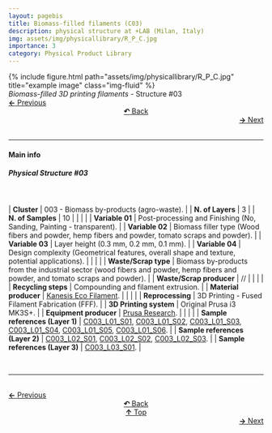 ```yaml
---
layout: pagebis
title: Biomass-filled filaments (C03)
description: physical structure at +LAB (Milan, Italy)
img: assets/img/physicallibrary/R_P_C.jpg
importance: 3
category: Physical Product Library
---
```

<div class="row">
    <div class="col-sm mt-3 mt-md-0">
        {% include figure.html path="assets/img/physicallibrary/R_P_C.jpg" title="example image" class="img-fluid" %}
    </div>
</div>
<div class="caption">
    <i>Biomass-filled 3D printing filaments</i> - Structure #03
</div>

<div class="row justify-content-sm-center">
    <div class="col-sm-4 mt-3 mt-md-0" style="text-align:left">
    <a href="/projects/PhyProLi_C02/" target="_self"><b>←</b> Previous</a></div>
    <div class="col-sm-4 mt-3 mt-md-0" style="text-align:center">
  <a href="/physicallibrary/" target="_self"><b>↶</b> Back</a>
    </div>
    <div class="col-sm-4 mt-3 mt-md-0" style="text-align:right">
        <td align="right"><a href="/projects/PhyProLi_C04/" target="_self"><b>→</b> Next</a></td>
    </div>
</div>
<br>

<hr>
<h4><b>Main info</b></h4>
<h5>Physical Structure #03</h5>
<br>

| <b>Cluster</b>       | 003 - Biomass by-products (agro-waste). |
| <b>N. of Layers</b>   | 3    |
| <b>N. of Samples</b>   | 10   |
|    |     |
| <b>Variable 01</b>       | Post-processing and Finishing (No, Sanding, Painting - transparent). |
| <b>Variable 02</b>       | Biomass filler type (Wood fibers and powder, hemp fibers and powder, tomato scraps and powder).    |
| <b>Variable 03</b>       | Layer height (0.3 mm, 0.2 mm, 0.1 mm).    |
| <b>Variable 04</b>       | Design complexity (Geometrical features, overall shape and texture, potential applications).    |
|    |     |
| <b>Waste/Scrap type</b>       | Biomass by-products from the industrial sector (wood fibers and powder, hemp fibers and powder, and tomato scraps and powder).     |
| <b>Waste/Scrap producer</b>    | //      |
|    |     |
| <b>Recycling steps</b>      | Compounding and filament extrusion.     |
| <b>Material producer</b>    | [Kanesis Eco Filament](https://www.kanesis.it/?lang=it).     |
|    |     |
| <b>Reprocessing</b>      | 3D Printing - Fused Filament Fabrication (FFF). |
| <b>3D Printing system</b>      | Original Prusa i3 MK3S+.    |
| <b>Equipment producer</b>   | [Prusa Research](https://www.prusa3d.com/it/).   |
|    |     |
| <b>Sample references (Layer 1)</b>    | <a href="/projects/ProLi_C003_L01_S01/" target="_blank">C003_L01_S01</a>, <a href="/projects/ProLi_C003_L01_S02/" target="_blank">C003_L01_S02</a>, <a href="/projects/ProLi_C003_L01_S03/" target="_blank">C003_L01_S03</a>, <a href="/projects/ProLi_C003_L01_S04/" target="_blank">C003_L01_S04</a>, <a href="/projects/ProLi_C003_L01_S05/" target="_blank">C003_L01_S05</a>, <a href="/projects/ProLi_C003_L01_S06/" target="_blank">C003_L01_S06</a>. |
| <b>Sample references (Layer 2)</b>    | <a href="/projects/ProLi_C003_L02_S01/" target="_blank">C003_L02_S01</a>, <a href="/projects/ProLi_C003_L02_S02/" target="_blank">C003_L02_S02</a>, <a href="/projects/ProLi_C003_L02_S03/" target="_blank">C003_L02_S03</a>. |
| <b>Sample references (Layer 3)</b>    | <a href="/projects/ProLi_C003_L03_S01/" target="_blank">C003_L03_S01</a>. |

<br>
<hr>

<br>
<div class="row justify-content-sm-center">
    <div class="col-sm-3 mt-3 mt-md-0" style="text-align:left">
    <a href="/projects/PhyProLi_C02/" target="_self"><b>←</b> Previous</a></div>
    <div class="col-sm-3 mt-3 mt-md-0" style="text-align:center">
  <a href="/physicallibrary/" target="_self"><b>↶</b> Back</a>
    </div>
    <div class="col-sm-3 mt-3 mt-md-0" style="text-align:center">
  <a href="#" target="_self"><b>↑</b> Top</a>
    </div>
    <div class="col-sm-3 mt-3 mt-md-0" style="text-align:right">
        <td align="right"><a href="/projects/PhyProLi_C04/" target="_self"><b>→</b> Next</a></td>
    </div>
</div>
